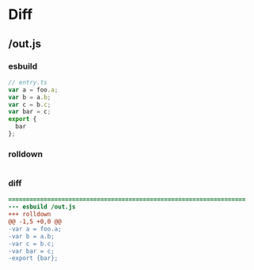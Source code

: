 # Diff
## /out.js
### esbuild
```js
// entry.ts
var a = foo.a;
var b = a.b;
var c = b.c;
var bar = c;
export {
  bar
};
```
### rolldown
```js

```
### diff
```diff
===================================================================
--- esbuild	/out.js
+++ rolldown	
@@ -1,5 +0,0 @@
-var a = foo.a;
-var b = a.b;
-var c = b.c;
-var bar = c;
-export {bar};

```